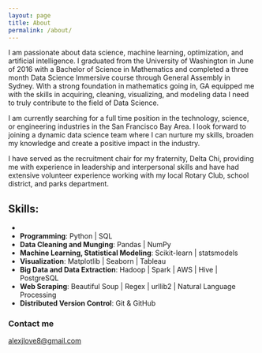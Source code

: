 ```yaml
---
layout: page
title: About
permalink: /about/
---
```


 I am passionate about data science, machine learning, optimization, and artificial intelligence. I graduated from the University of Washington in June of 2016 with a Bachelor of Science in Mathematics and completed a three month Data Science Immersive course through General Assembly in Sydney. With a strong foundation in mathematics going in, GA equipped me with the skills in acquiring, cleaning, visualizing, and modeling data I need to truly contribute to the field of Data Science.

 I am currently searching for a full time position in the technology, science, or engineering industries in the San Francisco Bay Area. I look forward to joining a dynamic data science team where I can nurture my skills, broaden my knowledge and create a positive impact in the industry.

 I have served as the recruitment chair for my fraternity, Delta Chi, providing me with experience in leadership and interpersonal skills and have had extensive volunteer experience working with my local Rotary Club, school district, and parks department.

## Skills:

- 
- **Programming**: Python | SQL
- **Data Cleaning and Munging**: Pandas | NumPy
- **Machine Learning, Statistical Modeling**: Scikit-learn | statsmodels
- **Visualization**: Matplotlib | Seaborn | Tableau
- **Big Data and Data Extraction**: Hadoop | Spark | AWS | Hive | PostgreSQL
- **Web Scraping**: Beautiful Soup | Regex | urllib2 | Natural Language Processing
- **Distributed Version Control**: Git & GitHub

### Contact me

[alexjlove8@gmail.com](mailto:alexjlove8@gmail.com)
